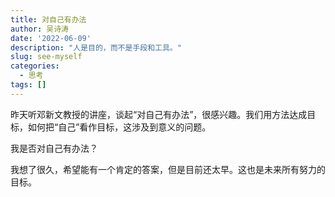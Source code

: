 ```yaml
---
title: 对自己有办法
author: 吴诗涛
date: '2022-06-09'
description: "人是目的，而不是手段和工具。"
slug: see-myself
categories:
  - 思考
tags: []
---
```


昨天听邓新文教授的讲座，谈起“对自己有办法”，很感兴趣。我们用方法达成目标，如何把“自己”看作目标，这涉及到意义的问题。

我是否对自己有办法？

我想了很久，希望能有一个肯定的答案，但是目前还太早。这也是未来所有努力的目标。
